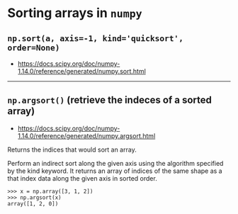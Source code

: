 # Sorting arrays in `numpy`


## `np.sort(a, axis=-1, kind='quicksort', order=None)`

- https://docs.scipy.org/doc/numpy-1.14.0/reference/generated/numpy.sort.html

--------------------------------------------------------------------------------------------------

## `np.argsort()` (retrieve the indeces of a sorted array)

- https://docs.scipy.org/doc/numpy-1.14.0/reference/generated/numpy.argsort.html

Returns the indices that would sort an array.

Perform an indirect sort along the given axis using the algorithm specified by the kind keyword. It
returns an array of indices of the same shape as a that index data along the given axis in sorted
order.

~~~~
>>> x = np.array([3, 1, 2])
>>> np.argsort(x)
array([1, 2, 0])
~~~~
